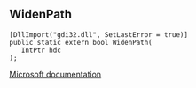 ## WidenPath

```
[DllImport("gdi32.dll", SetLastError = true)]
public static extern bool WidenPath(
   IntPtr hdc
);
```

[Microsoft documentation](https://docs.microsoft.com/en-us/windows/win32/api/wingdi/nf-wingdi-widenpath)
